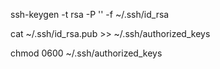 ssh-keygen -t rsa -P '' -f ~/.ssh/id_rsa


cat ~/.ssh/id_rsa.pub >> ~/.ssh/authorized_keys


chmod 0600 ~/.ssh/authorized_keys

